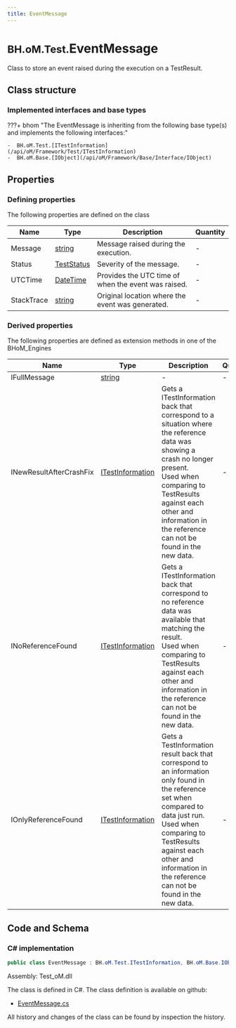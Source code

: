 ```yaml
---
title: EventMessage
---
```


# <small>BH.oM.Test.</small>**EventMessage**

Class to store an event raised during the execution on a TestResult.

## Class structure

### Implemented interfaces and base types

???+ bhom "The EventMessage is inheriting from the following base type(s) and implements the following interfaces:"

    -  BH.oM.Test.[ITestInformation](/api/oM/Framework/Test/ITestInformation)
    -  BH.oM.Base.[IObject](/api/oM/Framework/Base/Interface/IObject)


## Properties



### Defining properties

The following properties are defined on the class

| Name             | Type             | Description      | Quantity         |
|------------------|------------------|------------------|------------------|
| Message | [string](https://learn.microsoft.com/en-us/dotnet/api/System.String?view=netstandard-2.0) | Message raised during the execution. | - |
| Status | [TestStatus](/api/oM/Framework/Test/TestStatus) | Severity of the message. | - |
| UTCTime | [DateTime](https://learn.microsoft.com/en-us/dotnet/api/System.DateTime?view=netstandard-2.0) | Provides the UTC time of when the event was raised. | - |
| StackTrace | [string](https://learn.microsoft.com/en-us/dotnet/api/System.String?view=netstandard-2.0) | Original location where the event was generated. | - |


### Derived properties

The following properties are defined as extension methods in one of the BHoM_Engines

| Name             | Type             | Description      | Quantity         | Engine           |
|------------------|------------------|------------------|------------------|------------------|
| IFullMessage | [string](https://learn.microsoft.com/en-us/dotnet/api/System.String?view=netstandard-2.0) | - | - | Test_Engine |
| INewResultAfterCrashFix | [ITestInformation](/api/oM/Framework/Test/ITestInformation) | Gets a ITestInformation back that correspond to a situation where the reference data was showing a crash no longer present.<br>Used when comparing to TestResults against each other and information in the reference can not be found in the new data. | - | InteroperabilityTest_Engine |
| INoReferenceFound | [ITestInformation](/api/oM/Framework/Test/ITestInformation) | Gets a ITestInformation back that correspond to no reference data was available that matching the result.<br>Used when comparing to TestResults against each other and information in the reference can not be found in the new data. | - | InteroperabilityTest_Engine |
| IOnlyReferenceFound | [ITestInformation](/api/oM/Framework/Test/ITestInformation) | Gets a TestInformation result back that correspond to an information only found in the reference set when compared to data just run.<br>Used when comparing to TestResults against each other and information in the reference can not be found in the new data. | - | InteroperabilityTest_Engine |


## Code and Schema

### C# implementation

``` C# title="C#"
public class EventMessage : BH.oM.Test.ITestInformation, BH.oM.Base.IObject
```

Assembly: Test_oM.dll

The class is defined in C#. The class definition is available on github:

- [EventMessage.cs](https://github.com/BHoM/BHoM/blob/develop/Test_oM/Results\EventMessage.cs)

All history and changes of the class can be found by inspection the history.
